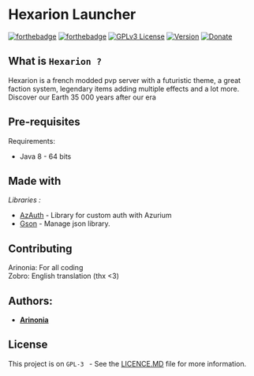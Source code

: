 
# Hexarion Launcher

  

[![forthebadge](https://forthebadge.com/images/badges/made-with-java.svg)](https://www.java.com/fr/)  [![forthebadge](https://forthebadge.com/images/badges/uses-git.svg)](https://github.com/)
[![GPLv3 License](https://img.shields.io/badge/License-GPL%20v3-yellow.svg)](https://opensource.org/licenses/) [![Version](https://badge.fury.io/gh/tterb%2FHyde.svg)](https://badge.fury.io/gh/tterb%2FHyde) [![Donate](https://img.shields.io/badge/$-support-ff69b4.svg?style=flat)](https://paypal.me/ArinoniaDev)

  

## What is `Hexarion ?`

Hexarion is a french modded pvp server with a futuristic theme, a great faction system, legendary items adding multiple effects and a lot more. Discover our Earth 35 000 years after our era

  

## Pre-requisites

  

Requirements:

- Java 8 - 64 bits  

## Made with
  
_Libraries :_

*  [AzAuth](https://azuriom.com/fr/docs/api-auth) - Library for custom auth with Azurium
*  [Gson](https://github.com/google/gson) - Manage json library.


## Contributing

Arinonia: For all coding </br>
Zobro: English translation (thx <3)

## Authors:

* [**Arinonia**](https://github.com/Arinonia)

## License

 
This project is on ``GPL-3 `` - See the [LICENCE.MD](https://github.com/Arinonia/Hexarion_Launcher/blob/master/LICENCE) file for more information.
